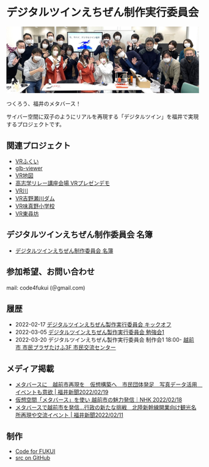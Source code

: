 # デジタルツインえちぜん制作実行委員会

![初回MTG](digitaltwin1.jpg)

つくろう、福井のメタバース！

サイバー空間に双子のようにリアルを再現する「デジタルツイン」を福井で実現するプロジェクトです。

## 関連プロジェクト

- [VRふくい](https://code4fukui.github.io/vr-fukui/)
- [glb-viewer](https://code4fukui.github.io/glb-viewer/)
- [VR地図](https://github.com/code4fukui/vrmap/)
- [高志学リレー講座会場 VRプレゼンデモ](https://fukuno.jig.jp/3509)
- [VR川](https://code4fukui.github.io/vr-river/)
- [VR吉野瀬川ダム](https://code4fukui.github.io/vr-kono/kono.html)
- [VR味真野小学校](https://fukuno.jig.jp/3544)
- [VR東尋坊](https://code4fukui.github.io/vr-tojinbo/)

## デジタルツインえちぜん制作委員会 名簿

- [デジタルツインえちぜん制作委員会 名簿](members.csv)

## 参加希望、お問い合わせ

mail: code4fukui (＠gmail.com)

## 履歴

- 2022-02-17 [デジタルツインえちぜん製作実行委員会 キックオフ](https://fukuno.jig.jp/3494)
- 2022-03-05 [デジタルツインえちぜん製作実行委員会 勉強会1](https://fukuno.jig.jp/3510)
- 2022-03-20 デジタルツインえちぜん製作実行委員会 制作会1 18:00- [越前市 市民プラザたけふ3F 市民交流センター](https://www.city.echizen.lg.jp/office/010/130030/shiminplazatakefu.html)

## メディア掲載

- [メタバースに　越前市再現を　仮想構築へ　市民団体発足　写真データ活用　イベントも意欲 | 福井新聞2022/02/19](https://www.fukuishimbun.co.jp/articles/-/1491571)
- [仮想空間「メタバース」を使い 越前市の魅力発信｜NHK 2022/02/18](https://www3.nhk.or.jp/lnews/fukui/20220218/3050010440.html)
- [メタバースで越前市を発信…行政の新たな挑戦　北陸新幹線開業向け観光名所再現や交流イベント | 福井新聞2022/02/11](https://www.fukuishimbun.co.jp/articles/-/1491571)

## 制作

- [Code for FUKUI](..)
- [src on GitHub](https://github.com/code4fukui/code4fukui.github.io/blob/master/digitaltwin/index.md)
